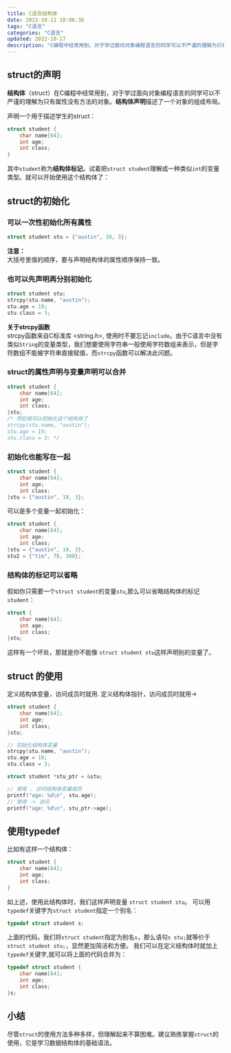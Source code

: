 ```yaml
---
title: C语言结构体
date: 2022-10-11 10:06:36
tags: "C语言"
categories: "C语言"
updated: 2022-10-17
description: "C编程中经常用到，对于学过面向对象编程语言的同学可以不严谨的理解为只有属性没有方法的对象"
---
```

## struct的声明

**结构体**（struct）在C编程中经常用到，对于学过面向对象编程语言的同学可以不严谨的理解为只有属性没有方法的对象。**结构体声明**描述了一个对象的组成布局。

声明一个用于描述学生的struct：  

```c
struct student {
    char name[64];
    int age;
    int class;
}
```

其中`student`称为**结构体标记**。试着把`struct student`理解成一种类似`int`的变量类型。就可以开始使用这个结构体了：  

## struct的初始化  

### 可以一次性初始化所有属性  

```c
struct student stu = {"austin", 19, 3};
```

**注意：**  
大括号里值的顺序，要与声明结构体的属性顺序保持一致。

### 也可以先声明再分别初始化  

```c
struct student stu;
strcpy(stu.name, "austin");
stu.age = 19;
stu.class = 3;
```

**关于strcpy函数**  
strcpy函数来自C标准库 <string.h>, 使用时不要忘记`include`。由于C语言中没有类似`String`的变量类型，我们想要使用字符串一般使用字符数组来表示，但是字符数组不能被字符串直接赋值，而`strcpy`函数可以解决此问题。

### struct的属性声明与变量声明可以合并

```c
struct student {
    char name[64];
    int age;
    int class;
}stu;
/* 然后就可以初始化这个结构体了
strcpy(stu.name, "austin");
stu.age = 19;
stu.class = 3; */
```

### 初始化也能写在一起  

```c
struct student {
    char name[64];
    int age;
    int class;
}stu = {"austin", 19, 3};
```

可以是多个变量一起初始化：

```c
struct student {
    char name[64];
    int age;
    int class;
}stu = {"austin", 19, 3},
stu2 = {"tim", 78, 100};
```

### 结构体的标记可以省略  

假如你只需要一个`struct student`的变量`stu`,那么可以省略结构体的标记`student`：  

```c
struct {
    char name[64];
    int age;
    int class;
}stu;
```

这样有一个坏处，那就是你不能像 `struct student stu`这样声明别的变量了。

## struct 的使用  

定义结构体变量，访问成员时就用.
定义结构体指针，访问成员时就用->

```c
struct student {
    char name[64];
    int age;
    int class;
}stu;

// 初始化结构体变量
strcpy(stu.name, "austin");
stu.age = 19;
stu.class = 3;

struct student *stu_ptr = &stu;

// 使用 . 访问结构体变量成员
printf("age: %d\n", stu.age);
// 使用 -> 访问
printf("age: %d\n", stu_ptr->age);
```

## 使用typedef  

比如有这样一个结构体：

```c
struct student {
    char name[64];
    int age;
    int class;
}
```

如上述，使用此结构体时，我们这样声明变量 `struct student stu`。
可以用`typedef`关键字为`struct student`指定一个别名：

```c
typedef struct student s;
```

上面的代码，我们将`struct student`指定为别名`s`，那么语句`s stu;`就等价于`struct student stu;`，显然更加简洁和方便。
我们可以在定义结构体时就加上`typedef`关键字,就可以将上面的代码合并为：

```c
typedef struct student {
    char name[64];
    int age;
    int class;
}s;
```

## 小结  

尽管`struct`的使用方法多种多样，但理解起来不算困难。建议熟练掌握`struct`的使用，它是学习数据结构体的基础语法。
